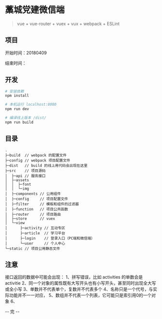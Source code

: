 # 藁城党建微信端

> vue + vue-router + vuex + vux + webpack + ESLint

## 项目

开始时间：20180409

结束时间：

## 开发

``` bash
# 安装依赖
npm install

# 本机运行 localhost:8080
npm run dev

# 编译线上版本 /dist/
npm run build
```

## 目录

```
.
├─build  // webpack 的配置文件
├─config // webpack 项目配置文件
├─dist   // build 的线上用代码会出现在这里
├─src    // 项目源码
│  ├─api // 服务接口
│  ├─assets
│  │  ├─font
│  │  └─img
│  ├─components // 公用组件
│  ├─config     // 项目配置文件
│  ├─filter     // 模板和组件的过滤器
│  ├─function   // 项目公共函数
│  ├─router     // 项目路由
│  ├─store      // vuex
│  └─view
│      ├─activity // 互动专区
│      ├─article  // 学习平台
│      ├─login    // 登录入口（PC端和微信端）
│      └─user     // 个人中心
└─static // 项目公用静态文件
```

## 注意

接口返回的数据中可能会出现：
1、拼写错误，比如 activities 的单数会是 activitie
2、同一个对象的属性既有大写开头也有小写开头，甚至同时出现全大写或全小写
3、单数并不代表单个，复数并不代表多个
4、名称只是一个代号，与实际功能并不一一对应，
5、数组并不代表一个列表，它可能只是索引用0的一个对象
6、

-- 完 --